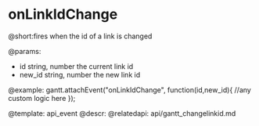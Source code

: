 onLinkIdChange
===========================

@short:fires when the id of a link is changed
	

@params:
- id	string, number	the current link id
- new_id	string, number	the new link id

@example:
gantt.attachEvent("onLinkIdChange", function(id,new_id){
    //any custom logic here
});


@template:	api_event
@descr:
@relatedapi:
	api/gantt_changelinkid.md
